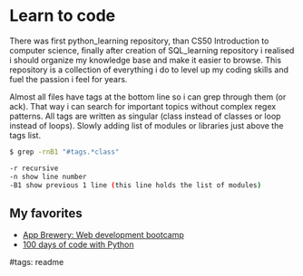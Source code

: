 # Learn to code

There was first python_learning repository, than CS50 Introduction to computer science, finally after creation of SQL_learning repository i realised i should organize my knowledge base and make it easier to browse. This repository is a collection of everything i do to level up my coding skills and fuel the passion i feel for years.

Almost all files have tags at the bottom line so i can grep through them (or ack). That way i can search for important topics without complex regex patterns. All tags are written as singular (class instead of classes or loop instead of loops). Slowly adding list of modules or libraries just above the tags list.

```bash
$ grep -rnB1 "#tags.*class"

-r recursive
-n show line number
-B1 show previous 1 line (this line holds the list of modules)
```

## My favorites

- [App Brewery: Web development bootcamp](https://github.com/MorphZG/Learn-code/tree/main/app_brewery%20web_development_bootcamp)
- [100 days of code with Python](https://github.com/MorphZG/Learn-code/tree/main/python_learning/100_days_of_code)

#tags: readme
